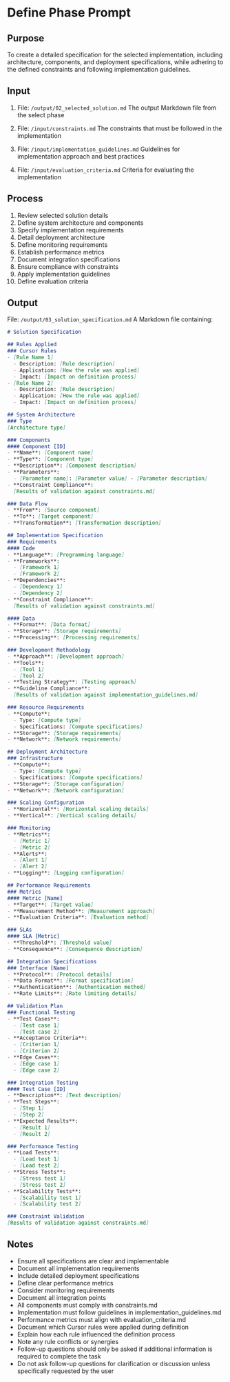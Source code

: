 # Define Phase Prompt

## Purpose
To create a detailed specification for the selected implementation, including architecture, components, and deployment specifications, while adhering to the defined constraints and following implementation guidelines.

## Input
1. File: `/output/02_selected_solution.md`
   The output Markdown file from the select phase

2. File: `/input/constraints.md`
   The constraints that must be followed in the implementation

3. File: `/input/implementation_guidelines.md`
   Guidelines for implementation approach and best practices

4. File: `/input/evaluation_criteria.md`
   Criteria for evaluating the implementation

## Process
1. Review selected solution details
2. Define system architecture and components
3. Specify implementation requirements
4. Detail deployment architecture
5. Define monitoring requirements
6. Establish performance metrics
7. Document integration specifications
8. Ensure compliance with constraints
9. Apply implementation guidelines
10. Define evaluation criteria

## Output
File: `/output/03_solution_specification.md`
A Markdown file containing:
```markdown
# Solution Specification

## Rules Applied
### Cursor Rules
- [Rule Name 1]
  - Description: [Rule description]
  - Application: [How the rule was applied]
  - Impact: [Impact on definition process]
- [Rule Name 2]
  - Description: [Rule description]
  - Application: [How the rule was applied]
  - Impact: [Impact on definition process]

## System Architecture
### Type
[Architecture type]

### Components
#### Component [ID]
- **Name**: [Component name]
- **Type**: [Component type]
- **Description**: [Component description]
- **Parameters**:
  - [Parameter name]: [Parameter value] - [Parameter description]
- **Constraint Compliance**:
  [Results of validation against constraints.md]

### Data Flow
- **From**: [Source component]
- **To**: [Target component]
- **Transformation**: [Transformation description]

## Implementation Specification
### Requirements
#### Code
- **Language**: [Programming language]
- **Frameworks**:
  - [Framework 1]
  - [Framework 2]
- **Dependencies**:
  - [Dependency 1]
  - [Dependency 2]
- **Constraint Compliance**:
  [Results of validation against constraints.md]

#### Data
- **Format**: [Data format]
- **Storage**: [Storage requirements]
- **Processing**: [Processing requirements]

### Development Methodology
- **Approach**: [Development approach]
- **Tools**:
  - [Tool 1]
  - [Tool 2]
- **Testing Strategy**: [Testing approach]
- **Guideline Compliance**:
  [Results of validation against implementation_guidelines.md]

### Resource Requirements
- **Compute**:
  - Type: [Compute type]
  - Specifications: [Compute specifications]
- **Storage**: [Storage requirements]
- **Network**: [Network requirements]

## Deployment Architecture
### Infrastructure
- **Compute**:
  - Type: [Compute type]
  - Specifications: [Compute specifications]
- **Storage**: [Storage configuration]
- **Network**: [Network configuration]

### Scaling Configuration
- **Horizontal**: [Horizontal scaling details]
- **Vertical**: [Vertical scaling details]

### Monitoring
- **Metrics**:
  - [Metric 1]
  - [Metric 2]
- **Alerts**:
  - [Alert 1]
  - [Alert 2]
- **Logging**: [Logging configuration]

## Performance Requirements
### Metrics
#### Metric [Name]
- **Target**: [Target value]
- **Measurement Method**: [Measurement approach]
- **Evaluation Criteria**: [Evaluation method]

### SLAs
#### SLA [Metric]
- **Threshold**: [Threshold value]
- **Consequence**: [Consequence description]

## Integration Specifications
### Interface [Name]
- **Protocol**: [Protocol details]
- **Data Format**: [Format specification]
- **Authentication**: [Authentication method]
- **Rate Limits**: [Rate limiting details]

## Validation Plan
### Functional Testing
- **Test Cases**:
  - [Test case 1]
  - [Test case 2]
- **Acceptance Criteria**:
  - [Criterion 1]
  - [Criterion 2]
- **Edge Cases**:
  - [Edge case 1]
  - [Edge case 2]

### Integration Testing
#### Test Case [ID]
- **Description**: [Test description]
- **Test Steps**:
  - [Step 1]
  - [Step 2]
- **Expected Results**:
  - [Result 1]
  - [Result 2]

### Performance Testing
- **Load Tests**:
  - [Load test 1]
  - [Load test 2]
- **Stress Tests**:
  - [Stress test 1]
  - [Stress test 2]
- **Scalability Tests**:
  - [Scalability test 1]
  - [Scalability test 2]

### Constraint Validation
[Results of validation against constraints.md]
```

## Notes
- Ensure all specifications are clear and implementable
- Document all implementation requirements
- Include detailed deployment specifications
- Define clear performance metrics
- Consider monitoring requirements
- Document all integration points
- All components must comply with constraints.md
- Implementation must follow guidelines in implementation_guidelines.md
- Performance metrics must align with evaluation_criteria.md
- Document which Cursor rules were applied during definition
- Explain how each rule influenced the definition process
- Note any rule conflicts or synergies
- Follow-up questions should only be asked if additional information is required to complete the task
- Do not ask follow-up questions for clarification or discussion unless specifically requested by the user 